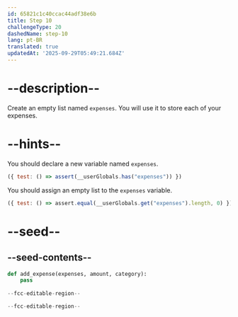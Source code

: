```yaml
---
id: 65821c1c40ccac44adf38e6b
title: Step 10
challengeType: 20
dashedName: step-10
lang: pt-BR
translated: true
updatedAt: '2025-09-29T05:49:21.684Z'
---
```


# --description--

Create an empty list named `expenses`. You will use it to store each of your expenses.

# --hints--

You should declare a new variable named `expenses`.

```js
({ test: () => assert(__userGlobals.has("expenses")) })
```

You should assign an empty list to the `expenses` variable.

```js
({ test: () => assert.equal(__userGlobals.get("expenses").length, 0) })
```

# --seed--

## --seed-contents--

```py
def add_expense(expenses, amount, category):
    pass
    
--fcc-editable-region--

--fcc-editable-region--
```
